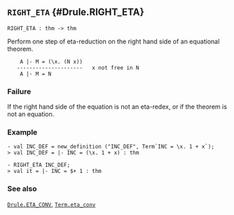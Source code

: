 ## `RIGHT_ETA` {#Drule.RIGHT_ETA}


```
RIGHT_ETA : thm -> thm
```



Perform one step of eta-reduction on the right hand side of an
equational theorem.


    
        A |- M = (\x. (N x))
       ---------------------   x not free in N
        A |- M = N
    



### Failure

If the right hand side of the equation is not an eta-redex, or if the
theorem is not an equation.

### Example

    
    - val INC_DEF = new_definition ("INC_DEF", Term`INC = \x. 1 + x`);
    > val INC_DEF = |- INC = (\x. 1 + x) : thm
    
    - RIGHT_ETA INC_DEF;
    > val it = |- INC = $+ 1 : thm
    



### See also

[`Drule.ETA_CONV`](#Drule.ETA_CONV), [`Term.eta_conv`](#Term.eta_conv)

